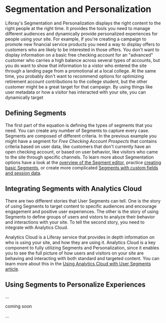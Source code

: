 # Segmentation and Personalization

Liferay's Segmentation and Personalization displays the right content to the 
right people at the right time. It provides the tools you need to manage 
different audiences and dynamically provide personalized experiences for people 
using your site. For example, if you're creating a campaign to promote new 
financial service products you need a way to display offers to customers who 
are likely to be interested in those offers. You don't want to display 
information on a basic free checking account for an "advanced" customer who 
carries a high balance across several types of accounts, but you do want to 
show that information to a vistor who entered the site through a landing page 
from a promotional at a local college. At the same time, you probably don't 
want to recommend options for optimizing retirement account contributions to 
the college student, but the other customer might be a great target for that 
campaign. By using things like user metadata or how a visitor has interacted 
with your site, you can dynamically target 

## Defining Segments

The first part of the equation is defining the types of segments that you need. 
You can create any number of Segments to capture every case. Segments are 
composed of different criteria. In the previous example you might have a 
segment for *Free Checking Account Prospects* that contains criteria based on 
user data, like customers that don't currently have an open checking account, 
or based on user behavior, like visitors who came to the site through specific 
channels. To learn more about Segmentation options have a look at the [overview 
of the Segment editor](link), practice [creating basic Segments](link), or 
create more complicated [Segments with custom fields and session data](link).

## Integrating Segments with Analytics Cloud

There are two different stories that User Segments can tell. One is the story of
using Segments to target content to specific audiences and encourage engagement 
and positive user experiences. The other is the story of using Segments to 
define groups of users and vistors to analyze their behavior and interactions 
with your site. To tell the second story, you need to integrate with Analytics 
Cloud.

Analytics Cloud is a Liferay service that provides in depth information on who
is using your site, and how they are using it. Analytics Cloud is a key 
component to fully utilizing Segments and Personalization, since it enables you 
to see the full picture of how users and visitors on your site are behaving and 
interacting with both standard and targeted content. You can learn more about
this in the [Using Analytics Cloud with User Segments article](link).


## Using Segments to Personalize Experiences

...

coming soon

...